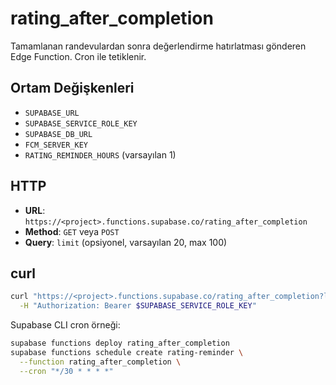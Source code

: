 # rating_after_completion

Tamamlanan randevulardan sonra değerlendirme hatırlatması gönderen Edge Function. Cron ile tetiklenir.

## Ortam Değişkenleri
- `SUPABASE_URL`
- `SUPABASE_SERVICE_ROLE_KEY`
- `SUPABASE_DB_URL`
- `FCM_SERVER_KEY`
- `RATING_REMINDER_HOURS` (varsayılan 1)

## HTTP
- **URL**: `https://<project>.functions.supabase.co/rating_after_completion`
- **Method**: `GET` veya `POST`
- **Query**: `limit` (opsiyonel, varsayılan 20, max 100)

## curl
```bash
curl "https://<project>.functions.supabase.co/rating_after_completion?limit=10" \
  -H "Authorization: Bearer $SUPABASE_SERVICE_ROLE_KEY"
```

Supabase CLI cron örneği:
```bash
supabase functions deploy rating_after_completion
supabase functions schedule create rating-reminder \
  --function rating_after_completion \
  --cron "*/30 * * * *"
```
